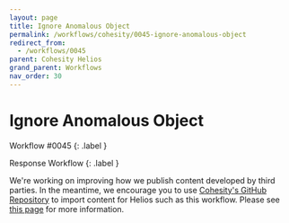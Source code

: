 ```yaml
---
layout: page
title: Ignore Anomalous Object
permalink: /workflows/cohesity/0045-ignore-anomalous-object
redirect_from:
  - /workflows/0045
parent: Cohesity Helios
grand_parent: Workflows
nav_order: 30
---
```


# Ignore Anomalous Object
<div markdown="1">
Workflow #0045
{: .label }

Response Workflow
{: .label }
</div>

<div class="cisco-alert cisco-alert-info"><i class="fa fa-info-circle mr-1 cisco-icon-info"></i> We're working on improving how we publish content developed by third parties. In the meantime, we encourage you to use <a href="https://github.com/cohesity/SecureX" target="_blank">Cohesity's GitHub Repository</a> to import content for Helios such as this workflow. Please see <a href="{{ site.baseurl }}/workflows/cohesity/" target="_self">this page</a> for more information.</div>